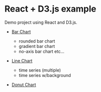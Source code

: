 # React + D3.js example

Demo project using React and D3.js.

- [Bar Chart](https://chooblarin.github.io/react-d3-example/#bar-chart-examples)

  - rounded bar chart
  - gradient bar chart
  - no-axis bar chart etc...

- [Line Chart](https://chooblarin.github.io/react-d3-example/#line-chart-examples)

  - time series (multiple)
  - time series w/background

- [Donut Chart](https://chooblarin.github.io/react-d3-example/#donut-chart-examples)
